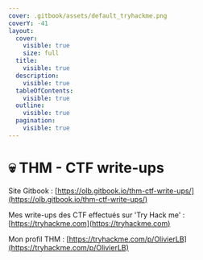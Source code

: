 ```yaml
---
cover: .gitbook/assets/default_tryhackme.png
coverY: -41
layout:
  cover:
    visible: true
    size: full
  title:
    visible: true
  description:
    visible: true
  tableOfContents:
    visible: true
  outline:
    visible: true
  pagination:
    visible: true
---
```


# 💀 THM  - CTF write-ups

Site Gitbook : [https://olb.gitbook.io/thm-ctf-write-ups/](https://olb.gitbook.io/thm-ctf-write-ups/)

Mes write-ups des CTF effectués sur 'Try Hack me' : [https://tryhackme.com](https://tryhackme.com)

Mon profil THM : [https://tryhackme.com/p/OlivierLB](https://tryhackme.com/p/OlivierLB)
